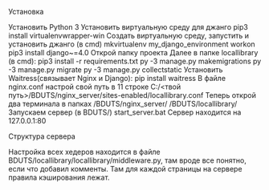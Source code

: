 Установка

Установить Python 3
Установить виртуальную среду для джанго
    pip3 install virtualenvwrapper-win
Создать виртуальную среду, запустить и установить джанго (в cmd)
    mkvirtualenv my_django_environment
    workon
    pip3 install django~=4.0
Открой папку проекта
Далее в папке locallibrary (в cmd):
    pip3 install -r requirements.txt
    py -3 manage.py makemigrations
    py -3 manage.py migrate
    py -3 manage.py collectstatic
Установить Waitress(связывает Nginx и Django):
    pip install waitress
В файле nginx.conf настрой свой путь в 11 строке
    C:/<твой путь>/BDUTS/nginx_server/sites-enabled/locallibrary.conf
Теперь открой два терминала в папках
    /BDUTS/nginx_server/
    /BDUTS/locallibrary/
Запускаем сервер (в BDUTS/)
    start_server.bat
Сервер находится на 127.0.0.1:80


Структура сервера

Настройка всех хедеров находится в файле BDUTS/locallibrary/locallibrary/middleware.py, там вроде все понятно, если что добавил комменты. Там для каждой страницы на сервере правила кэширования лежат.
